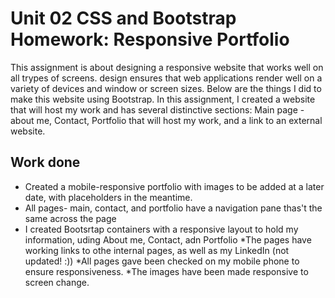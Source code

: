 # Unit 02 CSS and Bootstrap Homework: Responsive Portfolio

This assignment is about designing a responsive website that works well on all trypes of screens.  design ensures that web applications render well on a variety of devices and window or screen sizes. Below are the things I did to make this website using Bootstrap. In this assignment, I created a website that will host my work and has several distinctive sections: Main page - about me, Contact, Portfolio that will host my work, and a link to an external website.

## Work done
* Created a mobile-responsive portfolio with images to be added at a later date, with placeholders in the meantime.
* All pages- main, contact, and portfolio have a navigation pane thas't the same across the page
* I created Bootsrtap containers with a responsive layout to hold my information, uding About me, Contact, adn Portfolio
*The pages have working links to othe internal pages, as well as my LinkedIn (not updated! :))
*All pages gave been checked on my mobile phone to ensure responsiveness.
*The images have been made responsive to screen change.



